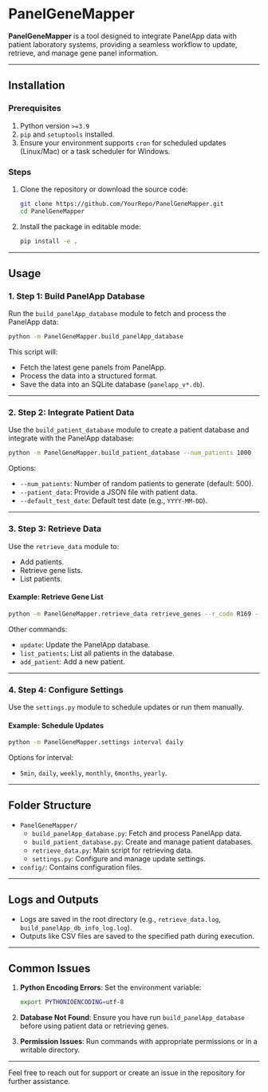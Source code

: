 
# PanelGeneMapper

**PanelGeneMapper** is a tool designed to integrate PanelApp data with patient laboratory systems, providing a seamless workflow to update, retrieve, and manage gene panel information.

---

## **Installation**

### Prerequisites
1. Python version `>=3.9`
2. `pip` and `setuptools` installed.
3. Ensure your environment supports `cron` for scheduled updates (Linux/Mac) or a task scheduler for Windows.

### Steps
1. Clone the repository or download the source code:
   ```bash
   git clone https://github.com/YourRepo/PanelGeneMapper.git
   cd PanelGeneMapper
   ```

2. Install the package in editable mode:
   ```bash
   pip install -e .
   ```

---

## **Usage**

### 1. **Step 1: Build PanelApp Database**
   Run the `build_panelApp_database` module to fetch and process the PanelApp data:
   ```bash
   python -m PanelGeneMapper.build_panelApp_database
   ```
   This script will:
   - Fetch the latest gene panels from PanelApp.
   - Process the data into a structured format.
   - Save the data into an SQLite database (`panelapp_v*.db`).

---

### 2. **Step 2: Integrate Patient Data**
   Use the `build_patient_database` module to create a patient database and integrate with the PanelApp database:
   ```bash
   python -m PanelGeneMapper.build_patient_database --num_patients 1000
   ```
   Options:
   - `--num_patients`: Number of random patients to generate (default: 500).
   - `--patient_data`: Provide a JSON file with patient data.
   - `--default_test_date`: Default test date (e.g., `YYYY-MM-DD`).

---

### 3. **Step 3: Retrieve Data**
   Use the `retrieve_data` module to:
   - Add patients.
   - Retrieve gene lists.
   - List patients.

#### Example: Retrieve Gene List
```bash
python -m PanelGeneMapper.retrieve_data retrieve_genes --r_code R169 --output_file gene_list.csv
```
Other commands:
- `update`: Update the PanelApp database.
- `list_patients`: List all patients in the database.
- `add_patient`: Add a new patient.

---

### 4. **Step 4: Configure Settings**
   Use the `settings.py` module to schedule updates or run them manually.

#### Example: Schedule Updates
```bash
python -m PanelGeneMapper.settings interval daily
```
Options for interval:
- `5min`, `daily`, `weekly`, `monthly`, `6months`, `yearly`.

---

## **Folder Structure**
- `PanelGeneMapper/`
  - `build_panelApp_database.py`: Fetch and process PanelApp data.
  - `build_patient_database.py`: Create and manage patient databases.
  - `retrieve_data.py`: Main script for retrieving data.
  - `settings.py`: Configure and manage update settings.
- `config/`: Contains configuration files.

---

## **Logs and Outputs**
- Logs are saved in the root directory (e.g., `retrieve_data.log`, `build_panelApp_db_info_log.log`).
- Outputs like CSV files are saved to the specified path during execution.

---

## **Common Issues**
1. **Python Encoding Errors**:
   Set the environment variable:
   ```bash
   export PYTHONIOENCODING=utf-8
   ```

2. **Database Not Found**:
   Ensure you have run `build_panelApp_database` before using patient data or retrieving genes.

3. **Permission Issues**:
   Run commands with appropriate permissions or in a writable directory.

---

Feel free to reach out for support or create an issue in the repository for further assistance.
